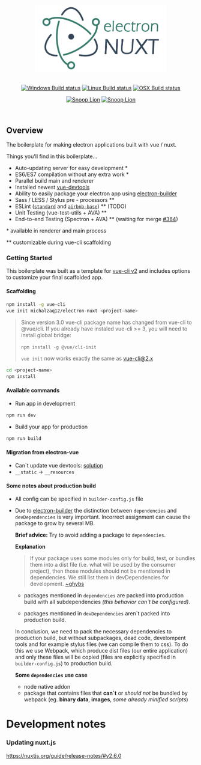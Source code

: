 

<div align="center">
<br>
<img width="350" src="./docs/images/electron-nuxt.png" alt="electron-nuxt">
<br>
<br>
</div>

<div align="center">

[![Windows Build status](http://badges.herokuapp.com/travis/michalzaq12/electron-nuxt?env=BADGE=windows&label=Windows&style=for-the-badge&branch=master)](https://travis-ci.org/michalzaq12/electron-nuxt)
[![Linux Build status](http://badges.herokuapp.com/travis/michalzaq12/electron-nuxt?env=BADGE=linux&label=Linux&style=for-the-badge&branch=master)](https://travis-ci.org/michalzaq12/electron-nuxt)
[![OSX Build status](http://badges.herokuapp.com/travis/michalzaq12/electron-nuxt?env=BADGE=osx&label=Mac&style=for-the-badge&branch=master)](https://travis-ci.org/michalzaq12/electron-nuxt)

</div>

<div align="center">

[![Snoop Lion](https://forthebadge.com/images/badges/made-with-javascript.svg)]()
[![Snoop Lion](https://forthebadge.com/images/badges/for-you.svg)]()

</div>

<br>

## Overview

The boilerplate for making electron applications built with vue / nuxt.

Things you'll find in this boilerplate...

* Auto-updating server for easy development \*
* ES6/ES7 compilation without any extra work \*
* Parallel build main and renderer
* Installed newest [vue-devtools](https://github.com/vuejs/vue-devtools)
* Ability to easily package your electron app using [electron-builder](https://github.com/electron-userland/electron-builder)
* Sass / LESS / Stylus pre - processors \**
* ESLint \([`standard`](https://github.com/feross/standard) and [`airbnb-base`](https://github.com/airbnb/javascript)\) \** (TODO)
* Unit Testing \(vue-test-utils + AVA\) \**
* End-to-end Testing \(Spectron + AVA\) \** (waiting for merge [#364](https://github.com/electron/spectron/pull/364))

\* available in renderer and main process

\** customizable during vue-cli scaffolding




### Getting Started

This boilerplate was built as a template for [vue-cli v2](https://www.npmjs.com/package/vue-cli) and includes options to customize your final scaffolded app. 

#### Scaffolding

```bash
npm install -g vue-cli
vue init michalzaq12/electron-nuxt <project-name>
```

> Since version 3.0 vue-cli package name has changed from vue-cli to @vue/cli.
> If you already have instaled vue-cli >= 3, you will need to install global bridge:
>
> `npm install -g @vue/cli-init`
>
> `vue init` now works exactly the same as vue-cli@2.x

```bash
cd <project-name>
npm install
```




#### Available commands

- Run app in development
```bash
npm run dev
```
- Build your app for production 
```bash
npm run build
```

#### Migration from electron-vue

- Can`t update vue devtools: [solution](https://github.com/SimulatedGREG/electron-vue/issues/844)
- `__static` ->  `__resources`


#### Some notes about production build

- All config can be specified in `builder-config.js` file

- Due to [electron-builder](https://github.com/electron-userland/electron-builder) the distinction between `dependencies` and `devDependencies` is very important. Incorrect assignment can cause the package to grow by several MB.

    **Brief advice:** Try to avoid adding a package to `dependencies`.

    
    **Explanation**
    
    > If your package uses some modules only for build, test, or bundles them into a dist file (i.e. what will be used by the consumer project), then those modules should not be mentioned in dependencies. We still list them in devDependencies for development. [~ghybs](https://stackoverflow.com/a/50803712)

    - packages mentioned in `dependencies` are packed into production build with all subdependencies *(this behavior can`t be configured)*.

    - packages mentioned in `devDependencies` aren`t packed into production build. 

    In conclusion, we need to pack the necessary dependencies to production build, but without subpackages, dead code, develompent tools and for example stylus files (we can compile them to css). To do this we use Webpack, which produce dist files (our entire application) and only these files will be copied (files are explicitly specified in `builder-config.js`) to production build.

    **Some `dependencies` use case**

    - node native addon
    - package that contains files that **can`t** or *should not* be bundled by webpack (eg. **binary data**, **images**, *some already minified scripts*)







# Development notes

### Updating nuxt.js
https://nuxtjs.org/guide/release-notes/#v2.6.0